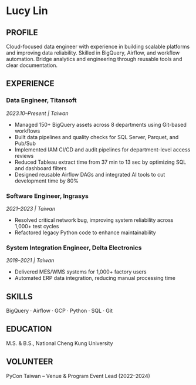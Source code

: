 # Lucy Lin

## PROFILE

Cloud-focused data engineer with experience in building scalable platforms and improving data reliability. Skilled in BigQuery, Airflow, and workflow automation. Bridge analytics and engineering through reusable tools and clear documentation.


## EXPERIENCE

### Data Engineer, Titansoft  
*2023.10–Present | Taiwan*

- Managed 150+ BigQuery assets across 8 departments using Git-based workflows
- Built data pipelines and quality checks for SQL Server, Parquet, and Pub/Sub
- Implemented IAM CI/CD and audit pipelines for department-level access reviews
- Reduced Tableau extract time from 37 min to 13 sec by optimizing SQL and dashboard filters
- Designed reusable Airflow DAGs and integrated AI tools to cut development time by 80%


### Software Engineer, Ingrasys  
*2021–2023 | Taiwan*

- Resolved critical network bug, improving system reliability across 1,000+ test cycles
- Refactored legacy Python code to enhance maintainability


### System Integration Engineer, Delta Electronics  
*2018–2021 | Taiwan*

- Delivered MES/WMS systems for 1,000+ factory users  
- Automated ERP data integration, reducing manual processing time


## SKILLS

BigQuery · Airflow · GCP · Python · SQL · Git


## EDUCATION

M.S. & B.S., National Cheng Kung University


## VOLUNTEER

PyCon Taiwan – Venue & Program Event Lead (2022–2024)
